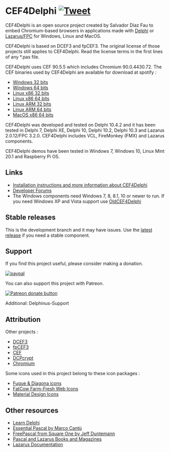 # CEF4Delphi [![Tweet](https://img.shields.io/twitter/url/http/shields.io.svg?style=social)](https://twitter.com/intent/tweet?text=Use%20CEF4Delphi%20to%20embed%20Chromium-based%20browsers%20in%20your%20application&url=https://github.com/salvadordf/CEF4Delphi&via=briskbard&hashtags=cef4delphi,delphi,lazarus,fpc)
CEF4Delphi is an open source project created by Salvador Díaz Fau to embed Chromium-based browsers in applications made with [Delphi](https://www.embarcadero.com/products/delphi/starter) or [Lazarus/FPC](https://www.lazarus-ide.org/) for Windows, Linux and MacOS.

CEF4Delphi is based on DCEF3 and fpCEF3. The original license of those projects still applies to CEF4Delphi. Read the license terms in the first lines of any *.pas file.

CEF4Delphi uses CEF 90.5.5 which includes Chromium 90.0.4430.72. 
The CEF binaries used by CEF4Delphi are available for download at spotify :
* [Windows 32 bits](https://cef-builds.spotifycdn.com/cef_binary_90.5.5%2Bgf718c89%2Bchromium-90.0.4430.72_windows32.tar.bz2)
* [Windows 64 bits](https://cef-builds.spotifycdn.com/cef_binary_90.5.5%2Bgf718c89%2Bchromium-90.0.4430.72_windows64.tar.bz2)
* [Linux x86 32 bits](https://cef-builds.spotifycdn.com/cef_binary_90.5.5%2Bgf718c89%2Bchromium-90.0.4430.72_linux32.tar.bz2)
* [Linux x86 64 bits](https://cef-builds.spotifycdn.com/cef_binary_90.5.5%2Bgf718c89%2Bchromium-90.0.4430.72_linux64.tar.bz2)
* [Linux ARM 32 bits](https://cef-builds.spotifycdn.com/cef_binary_90.5.5%2Bgf718c89%2Bchromium-90.0.4430.72_linuxarm.tar.bz2)
* [Linux ARM 64 bits](https://cef-builds.spotifycdn.com/cef_binary_90.5.5%2Bgf718c89%2Bchromium-90.0.4430.72_linuxarm64.tar.bz2)
* [MacOS x86 64 bits](https://cef-builds.spotifycdn.com/cef_binary_90.5.5%2Bgf718c89%2Bchromium-90.0.4430.72_macosx64.tar.bz2)

CEF4Delphi was developed and tested on Delphi 10.4.2 and it has been tested in Delphi 7, Delphi XE, Delphi 10, Delphi 10.2, Delphi 10.3 and Lazarus 2.0.12/FPC 3.2.0. CEF4Delphi includes VCL, FireMonkey (FMX) and Lazarus components.

CEF4Delphi demos have been tested in Windows 7, Windows 10, Linux Mint 20.1 and Raspberry Pi OS.

## Links
* [Installation instructions and more information about CEF4Delphi](https://www.briskbard.com/index.php?lang=en&pageid=cef)
* [Developer Forums](https://www.briskbard.com/forum)
* The Windows components need Windows 7, 8, 8.1, 10 or newer to run. If you need Windows XP and Vista support use [OldCEF4Delphi](https://github.com/salvadordf/OldCEF4Delphi)

## Stable releases 
This is the development branch and it may have issues. Use the [latest release](https://github.com/salvadordf/CEF4Delphi/releases/latest) if you need a stable component.

## Support
If you find this project useful, please consider making a donation.

[![paypal](https://www.paypalobjects.com/en_US/i/btn/btn_donateCC_LG.gif)](https://www.paypal.com/cgi-bin/webscr?cmd=_s-xclick&hosted_button_id=FTSD2CCGXTD86)

You can also support this project with Patreon.

<a href="https://patreon.com/salvadordf"><img src="https://c5.patreon.com/external/logo/become_a_patron_button.png" alt="Patreon donate button" /></a>

Additional:
Delphinus-Support

## Attribution
Other projects :
* [DCEF3](https://github.com/hgourvest/dcef3) 
* [fpCEF3](https://github.com/dliw/fpCEF3)
* [CEF](https://bitbucket.org/chromiumembedded/cef/)
* [DCPcrypt](http://www.cityinthesky.co.uk/opensource/dcpcrypt/)
* [Chromium](https://chromium.googlesource.com/chromium/src/)

Some icons used in this project belong to these icon packages :
* [Fugue & Diagona icons](http://yusukekamiyamane.com/)
* [FatCow Farm-Fresh Web Icons](https://www.fatcow.com/free-icons)
* [Material Design Icons](https://github.com/google/material-design-icons) 

## Other resources
* [Learn Delphi](https://learndelphi.org/)
* [Essential Pascal by Marco Cantù](https://www.marcocantu.com/epascal/)
* [FreePascal from Square One by Jeff Duntemann](http://www.copperwood.com/pub/FreePascalFromSquareOne.pdf)
* [Pascal and Lazarus Books and Magazines](https://wiki.freepascal.org/Pascal_and_Lazarus_Books_and_Magazines)
* [Lazarus Documentation](https://wiki.freepascal.org/Lazarus_Documentation)
